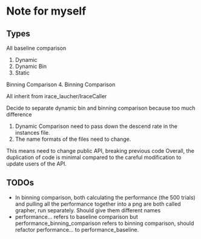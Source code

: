 # Note for myself 

## Types
All baseline comparison 
1. Dynamic 
2. Dynamic Bin 
3. Static 

Binning Comparison
4. Binning Comparison

All inherit from irace_laucher/IraceCaller

Decide to separate dynamic bin and binning comparison because too much difference

1. Dynamic Comparison need to pass down the descend rate in the instances file. 
2. The name formats of the files need to change. 

This means need to change public API, breaking previous code
Overall, the duplication of code is minimal compared to the careful modification to update users of the API. 

## TODOs

- In binning comparison, both calculating the performance (the 500 trials) and pulling all the performance together into a png are both called grapher, run separately. Should give them different names
- performance... refers to baseline comparison but performance_binning_comparison refers to binning comparison, should refactor performance... to performance_baseline. 
